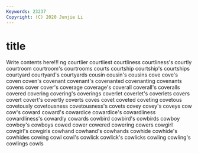 ```yaml
---
Keywords: 23237
Copyright: (C) 2020 Junjie Li
---
```


# title

Write contents here!!!
ng 
courtlier 
courtliest 
courtliness 
courtliness's 
courtly 
courtroom 
courtroom's 
courtrooms 
courts
courtship 
courtship's 
courtships 
courtyard 
courtyard's 
courtyards 
cousin 
cousin's 
cousins 
cove
cove's 
coven 
coven's 
covenant 
covenant's 
covenanted 
covenanting 
covenants 
covens 
cover
cover's 
coverage 
coverage's 
coverall 
coverall's 
coveralls 
covered 
covering 
covering's 
coverings
coverlet 
coverlet's 
coverlets 
covers 
covert 
covert's 
covertly 
coverts 
coves 
covet
coveted 
coveting 
covetous 
covetously 
covetousness 
covetousness's 
covets 
covey 
covey's 
coveys
cow 
cow's 
coward 
coward's 
cowardice 
cowardice's 
cowardliness 
cowardliness's 
cowardly 
cowards
cowbird 
cowbird's 
cowbirds 
cowboy 
cowboy's 
cowboys 
cowed 
cower 
cowered 
cowering
cowers 
cowgirl 
cowgirl's 
cowgirls 
cowhand 
cowhand's 
cowhands 
cowhide 
cowhide's 
cowhides
cowing 
cowl 
cowl's 
cowlick 
cowlick's 
cowlicks 
cowling 
cowling's 
cowlings 
cowls

